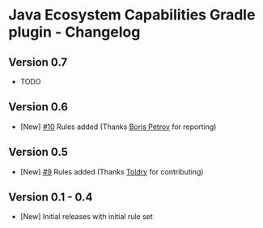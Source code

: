 # Java Ecosystem Capabilities Gradle plugin - Changelog

## Version 0.7
* TODO

## Version 0.6
* [New] [#10](https://github.com/gradlex-org/build-parameters/issues/10) Rules added (Thanks [Boris Petrov](https://github.com/boris-petrov) for reporting)

## Version 0.5
* [New] [#9](https://github.com/gradlex-org/build-parameters/issues/9) Rules added (Thanks [Toldry](https://github.com/Toldry) for contributing)

## Version 0.1 - 0.4
* [New] Initial releases with initial rule set
